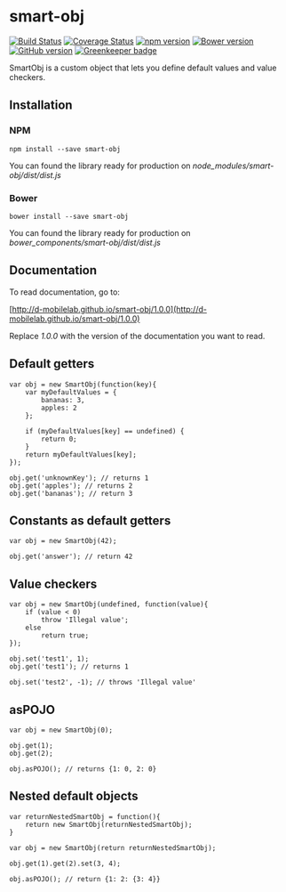# smart-obj

[![Build Status](https://travis-ci.org/D-Mobilelab/smart-obj.svg?branch=master&v=2)](https://travis-ci.org/D-Mobilelab/smart-obj)
[![Coverage Status](https://coveralls.io/repos/github/D-Mobilelab/smart-obj/badge.svg?branch=master&v=1)](https://coveralls.io/github/D-Mobilelab/smart-obj?branch=master)
[![npm version](https://badge.fury.io/js/smart-obj.svg)](https://badge.fury.io/js/smart-obj)
[![Bower version](https://badge.fury.io/bo/smart-obj.svg)](https://badge.fury.io/bo/smart-obj)
[![GitHub version](https://badge.fury.io/gh/D-Mobilelab%2Fsmart-obj.svg)](https://badge.fury.io/gh/D-Mobilelab%2Fsmart-obj) [![Greenkeeper badge](https://badges.greenkeeper.io/D-Mobilelab/smart-obj.svg)](https://greenkeeper.io/)

SmartObj is a custom object that lets you define default values and value checkers. 

## Installation

### NPM
```
npm install --save smart-obj
```
You can found the library ready for production on <i>node_modules/smart-obj/dist/dist.js</i>

### Bower
```
bower install --save smart-obj
```
You can found the library ready for production on <i>bower_components/smart-obj/dist/dist.js</i>

## Documentation

To read documentation, go to:

[http://d-mobilelab.github.io/smart-obj/1.0.0](http://d-mobilelab.github.io/smart-obj/1.0.0)

Replace <i>1.0.0</i> with the version of the documentation you want to read.

## Default getters

    var obj = new SmartObj(function(key){
        var myDefaultValues = {
            bananas: 3,
            apples: 2
        };

        if (myDefaultValues[key] == undefined) {
            return 0;
        }
        return myDefaultValues[key];
    });
    
    obj.get('unknownKey'); // returns 1
    obj.get('apples'); // returns 2
    obj.get('bananas'); // return 3

## Constants as default getters

    var obj = new SmartObj(42);
    
    obj.get('answer'); // return 42

## Value checkers

    var obj = new SmartObj(undefined, function(value){
        if (value < 0) 
            throw 'Illegal value';
        else 
            return true;
    });
    
    obj.set('test1', 1);
    obj.get('test1'); // returns 1
    
    obj.set('test2', -1); // throws 'Illegal value'

## asPOJO

    var obj = new SmartObj(0);
    
    obj.get(1);
    obj.get(2);
    
    obj.asPOJO(); // returns {1: 0, 2: 0}

## Nested default objects

    var returnNestedSmartObj = function(){
        return new SmartObj(returnNestedSmartObj);
    }

    var obj = new SmartObj(return returnNestedSmartObj);
    
    obj.get(1).get(2).set(3, 4);
    
    obj.asPOJO(); // return {1: 2: {3: 4}}
